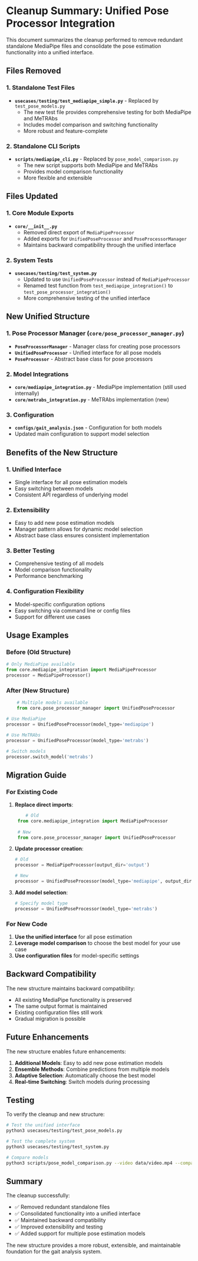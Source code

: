 # Cleanup Summary: Unified Pose Processor Integration

This document summarizes the cleanup performed to remove redundant standalone MediaPipe files and consolidate the pose estimation functionality into a unified interface.

## Files Removed

### 1. Standalone Test Files
- **`usecases/testing/test_mediapipe_simple.py`** - Replaced by `test_pose_models.py`
  - The new test file provides comprehensive testing for both MediaPipe and MeTRAbs
  - Includes model comparison and switching functionality
  - More robust and feature-complete

### 2. Standalone CLI Scripts
- **`scripts/mediapipe_cli.py`** - Replaced by `pose_model_comparison.py`
  - The new script supports both MediaPipe and MeTRAbs
  - Provides model comparison functionality
  - More flexible and extensible

## Files Updated

### 1. Core Module Exports
- **`core/__init__.py`**
  - Removed direct export of `MediaPipeProcessor`
  - Added exports for `UnifiedPoseProcessor` and `PoseProcessorManager`
  - Maintains backward compatibility through the unified interface

### 2. System Tests
- **`usecases/testing/test_system.py`**
  - Updated to use `UnifiedPoseProcessor` instead of `MediaPipeProcessor`
  - Renamed test function from `test_mediapipe_integration()` to `test_pose_processor_integration()`
  - More comprehensive testing of the unified interface

## New Unified Structure

### 1. Pose Processor Manager (`core/pose_processor_manager.py`)
- **`PoseProcessorManager`** - Manager class for creating pose processors
- **`UnifiedPoseProcessor`** - Unified interface for all pose models
- **`PoseProcessor`** - Abstract base class for pose processors

### 2. Model Integrations
- **`core/mediapipe_integration.py`** - MediaPipe implementation (still used internally)
- **`core/metrabs_integration.py`** - MeTRAbs implementation (new)

### 3. Configuration
- **`configs/gait_analysis.json`** - Configuration for both models
- Updated main configuration to support model selection

## Benefits of the New Structure

### 1. **Unified Interface**
- Single interface for all pose estimation models
- Easy switching between models
- Consistent API regardless of underlying model

### 2. **Extensibility**
- Easy to add new pose estimation models
- Manager pattern allows for dynamic model selection
- Abstract base class ensures consistent implementation

### 3. **Better Testing**
- Comprehensive testing of all models
- Model comparison functionality
- Performance benchmarking

### 4. **Configuration Flexibility**
- Model-specific configuration options
- Easy switching via command line or config files
- Support for different use cases

## Usage Examples

### Before (Old Structure)
```python
# Only MediaPipe available
from core.mediapipe_integration import MediaPipeProcessor
processor = MediaPipeProcessor()
```

### After (New Structure)
```python
    # Multiple models available
    from core.pose_processor_manager import UnifiedPoseProcessor

# Use MediaPipe
processor = UnifiedPoseProcessor(model_type='mediapipe')

# Use MeTRAbs
processor = UnifiedPoseProcessor(model_type='metrabs')

# Switch models
processor.switch_model('metrabs')
```

## Migration Guide

### For Existing Code
1. **Replace direct imports**:
   ```python
       # Old
    from core.mediapipe_integration import MediaPipeProcessor
    
    # New
    from core.pose_processor_manager import UnifiedPoseProcessor
   ```

2. **Update processor creation**:
   ```python
   # Old
   processor = MediaPipeProcessor(output_dir='output')
   
   # New
   processor = UnifiedPoseProcessor(model_type='mediapipe', output_dir='output')
   ```

3. **Add model selection**:
   ```python
   # Specify model type
   processor = UnifiedPoseProcessor(model_type='metrabs')
   ```

### For New Code
1. **Use the unified interface** for all pose estimation
2. **Leverage model comparison** to choose the best model for your use case
3. **Use configuration files** for model-specific settings

## Backward Compatibility

The new structure maintains backward compatibility:
- All existing MediaPipe functionality is preserved
- The same output format is maintained
- Existing configuration files still work
- Gradual migration is possible

## Future Enhancements

The new structure enables future enhancements:
1. **Additional Models**: Easy to add new pose estimation models
2. **Ensemble Methods**: Combine predictions from multiple models
3. **Adaptive Selection**: Automatically choose the best model
4. **Real-time Switching**: Switch models during processing

## Testing

To verify the cleanup and new structure:

```bash
# Test the unified interface
python3 usecases/testing/test_pose_models.py

# Test the complete system
python3 usecases/testing/test_system.py

# Compare models
python3 scripts/pose_model_comparison.py --video data/video.mp4 --compare
```

## Summary

The cleanup successfully:
- ✅ Removed redundant standalone files
- ✅ Consolidated functionality into a unified interface
- ✅ Maintained backward compatibility
- ✅ Improved extensibility and testing
- ✅ Added support for multiple pose estimation models

The new structure provides a more robust, extensible, and maintainable foundation for the gait analysis system.
